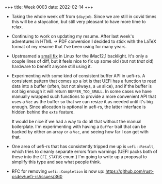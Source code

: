 +++
title: Week 0003
date: 2022-02-14
+++

* Taking the whole week off from `$dayjob`. Since we are still in covid
  times this will be a staycation, but still very pleasant to have more
  time to relax.
  
* Continuing to work on updating my resume. After last week's adventures
  in HTML → PDF conversion I decided to stick with the LaTeX format of
  my resume that I've been using for many years.

* Upstreamed a [small
  fix](https://gitlab.freedesktop.org/agd5f/linux/-/commit/47e37b572afbf65be138a1bc07441b32df407bf3)
  in Linux for the iMac12,1 backlight. It's only a couple lines of diff,
  but it feels nice to fix up some old (but not *that* old) hardware to
  benefit anyone still using it.

* Experimenting with some kind of consistent buffer API in uefi-rs. A
  consistent pattern that comes up a lot is that UEFI has a function to
  read data into a buffer (often, but not always, a `u8` slice), and if
  the buffer is not big enough it will return `BUFFER_TOO_SMALL`. In
  some cases we have manually wrapped such functions to provide a more
  convenient API that uses a `Vec` as the buffer so that we can resize
  it as needed until it's big enough. Since allocation is optional in
  uefi-rs, the latter interface is hidden behind the `exts` feature.

  It would be nice if we had a way to do all that without the manual
  boilerplate. I'm experimenting with having a `Buffer` trait that can
  be backed by either an array or a `Vec`, and seeing how far I can get
  with that.

* One area of uefi-rs that has consistently tripped me up is
  `uefi::Result`, which tries to cleanly separate errors from warnings
  (UEFI packs both of these into the `EFI_STATUS` enum.) I'm going to
  write up a proposal to simplify this type and see what people think.

* RFC for removing `uefi::Completion` is now up:
  <https://github.com/rust-osdev/uefi-rs/issues/360>
